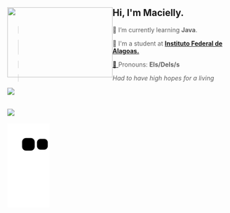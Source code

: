 <div><img align="left" height="160" width="240" src="https://i.pinimg.com/originals/73/2b/b6/732bb601054da2f838f3c456203f12ce.gif"><div>
  
## Hi, I'm Macielly.

  > 🌱 I’m currently learning **Java**.
  
  > 🏫 I'm a student at <a href="https://www2.ifal.edu.br/">**Instituto Federal de Alagoas.**
  
  > 🌈 </a>Pronouns: **Els/Dels/s**
 
  > *Had to have high hopes for a living*
 
<!---
Maahrcy/Maahrcy is a ✨ special ✨ repository because its `README.md` (this file) appears on your GitHub profile.
You can click the Preview link to take a look at your changes.
--->

  
<div>
  <img height="180cm" src="https://github-readme-stats.vercel.app/api?username=maahrcy&theme=synthwave&show_icons=true&include_all_commits=true&count_private=true"/>
  <!---
  <img height="180cm" src="https://github-readme-stats.vercel.app/api/top-langs/?username=maahrcy&layout=compact&langs_count=16&theme=synthwave"/>
  --->
</div>

##

<div>
  <a href = "mailto:maciellydatrindadee@gmail.com"><img src="https://img.shields.io/badge/Gmail-D14836?style=for-the-badge&logo=gmail&logoColor=white" target="_blank"></a>
<div>
  
  ![Snake animation](https://github.com/rafaballerini/rafaballerini/blob/output/github-contribution-grid-snake.svg)


